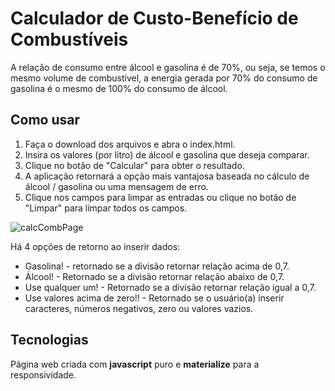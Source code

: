 # Calculador de Custo-Benefício de Combustíveis

A relação de consumo entre álcool e gasolina é de 70%, ou seja, se temos o mesmo volume de combustível, a energia gerada por 70% do consumo de gasolina é o mesmo de 100% do consumo de álcool.

## Como usar

1. Faça o download dos arquivos e abra o index.html.
1. Insira os valores (por litro) de álcool e gasolina que deseja comparar.
1. Clique no botão de "Calcular" para obter o resultado.
1. A aplicação retornará a opção mais vantajosa baseada no cálculo de álcool / gasolina ou uma mensagem de erro.
1. Clique nos campos para limpar as entradas ou clique no botão de "Limpar" para limpar todos os campos.

![calcCombPage](https://user-images.githubusercontent.com/62827811/99071458-edcbb200-2590-11eb-9443-58f751f48d55.png)

Há 4 opções de retorno ao inserir dados:

* Gasolina! - retornado se a divisão retornar relação acima de 0,7.
* Álcool! - Retornado se a divisão retornar relação abaixo de 0,7.
* Use qualquer um! - Retornado se a divisão retornar relação igual a 0,7.
* Use valores acima de zero!! - Retornado se o usuário(a) inserir caracteres, números negativos, zero ou valores vazios.

## Tecnologias

Página web criada com **javascript** puro e **materialize** para a responsividade.
